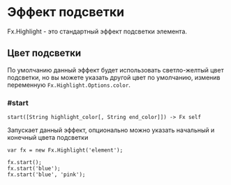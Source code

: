 # Эффект подсветки

Fx.Highlight - это стандартный эффект подсветки элемента.

## Цвет подсветки

По умолчанию данный эффект будет использовать светло-желтый цвет подсветки,
но вы можете указать другой цвет по умолчанию, изменив переменную
`Fx.Highlight.Options.color`.


### #start

    start([String highlight_color[, String end_color]]) -> Fx self

Запускает данный эффект, опционально можно указать начальный и конечный
цвета подсветки

    var fx = new Fx.Highlight('element');

    fx.start();
    fx.start('blue');
    fx.start('blue', 'pink');
